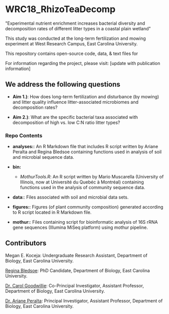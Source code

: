 # WRC18_RhizoTeaDecomp
"Experimental nutrient enrichment increases bacterial diversity and decomposition rates of different litter types in a coastal plain wetland" 

This study was conducted at the long-term fertilization and mowing experiment at West Research Campus, East Carolina University.

This repository contains open-source code, data, & text files for 

For information regarding the project, please visit: [update with publication information]

## We address the following questions

* **Aim 1.)**: How does long-term fertilization and disturbance (by mowing) and litter quality influence litter-associated microbiomes and decomposition rates?

* **Aim 2.)**: What are the specific bacterial taxa associated with decomposition of high vs. low C:N ratio litter types? 

### Repo Contents

* **analyses:**: An R Markdown file that includes R script written by Ariane Peralta and Regina Bledsoe containing functions used in analysis of soil and microbial sequence data.

* **bin:** 
	* *MothurTools.R*: An R script written by Mario Muscarella (University of Illinois, now at Université du Quebéc à Montréal) containing functions used in the analysis of community sequence data.

* **data:**: Files associated with soil and microbial data sets. 

* **figures:**: Figures (of plant community composition) generated according to R script located in R Markdown file.

* **mothur:**: Files containing script for bioinformatic analysis of 16S rRNA gene sequences (Illumina MiSeq platform) using mothur pipeline.

## Contributors
Megan E. Koceja: Undergraduate Research Assistant, Department of Biology, East Carolina University.

[Regina Bledsoe](https://ginabbledsoe.wixsite.com/microbes): PhD Candidate, Department of Biology, East Carolina University.

[Dr. Carol Goodwillie](https://www.goodwillielab.com/): Co-Principal Investigator, Assistant Professor, Department of Biology, East Carolina University.

[Dr. Ariane Peralta](https://www.peraltalab.com): Principal Investigator, Assistant Professor, Department of Biology, East Carolina University. 
